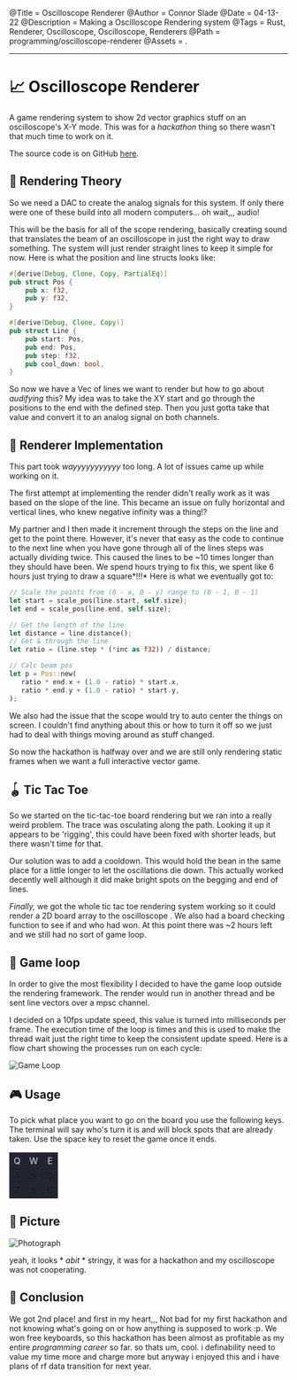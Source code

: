 @Title = Oscilloscope Renderer
@Author = Connor Slade
@Date = 04-13-22
@Description = Making a Oscilloscope Rendering system
@Tags = Rust, Renderer, Oscilloscope, Oscilloscope, Renderers
@Path = programming/oscilloscope-renderer
@Assets = .

---

<style>
th {
  font-weight: normal;
  color: #fffc;
}

tr {
	background: #222531 !important;
}
</style>

# 📈 Oscilloscope Renderer

A game rendering system to show 2d vector graphics stuff on an oscilloscope's X-Y mode.
This was for a _hackathon_ thing so there wasn't that much time to work on it.

The source code is on GitHub [here][github-link].

## 🍋 Rendering Theory

So we need a DAC to create the analog signals for this system.
If only there were one of these build into all modern computers...
oh wait,,, audio!

This will be the basis for all of the scope rendering, basically creating sound that translates the beam of an oscilloscope in just the right way to draw something.
The system will just render straight lines to keep it simple for now.
Here is what the position and line structs looks like:

```rust
#[derive(Debug, Clone, Copy, PartialEq)]
pub struct Pos {
    pub x: f32,
    pub y: f32,
}

#[derive(Debug, Clone, Copy)]
pub struct Line {
    pub start: Pos,
    pub end: Pos,
    pub step: f32,
    pub cool_down: bool,
}
```

So now we have a Vec of lines we want to render but how to go about _audifying_ this?
My idea was to take the XY start and go through the positions to the end with the defined step.
Then you just gotta take that value and convert it to an analog signal on both channels.

## 🐌 Renderer Implementation

This part took _wayyyyyyyyyyy_ too long.
A lot of issues came up while working on it.

The first attempt at implementing the render didn't really work as it was based on the slope of the line.
This became an issue on fully horizontal and vertical lines, who knew negative infinity was a thing!?

My partner and I then made it increment through the steps on the line and get to the point there.
However, it's never that easy as the code to continue to the next line when you have gone through all of the lines steps was actually dividing twice.
This caused the lines to be ~10 times longer than they should have been.
We spend hours trying to fix this, we spent like 6 hours just trying to draw a square*!!!*
Here is what we eventually got to:

```rust
// Scale the points from (0 - x, 0 - y) range to (0 - 1, 0 - 1)
let start = scale_pos(line.start, self.size);
let end = scale_pos(line.end, self.size);

// Get the length of the line
let distance = line.distance();
// Get & through the line
let ratio = (line.step * (*inc as f32)) / distance;

// Calc beam pos
let p = Pos::new(
   ratio * end.x + (1.0 - ratio) * start.x,
   ratio * end.y + (1.0 - ratio) * start.y,
);
```

We also had the issue that the scope would try to auto center the things on screen.
I couldn't find anything about this or how to turn it off so we just had to deal with things moving around as stuff changed.

So now the hackathon is halfway over and we are still only rendering static frames when we want a full interactive vector game.

## 🪀 Tic Tac Toe

So we started on the tic-tac-toe board rendering but we ran into a really weird problem.
The trace was osculating along the path.
Looking it up it appears to be 'rigging', this could have been fixed with shorter leads, but there wasn't time for that.

Our solution was to add a cooldown.
This would hold the bean in the same place for a little longer to let the oscillations die down.
This actually worked decently well although it did make bright spots on the begging and end of lines.

_Finally,_ we got the whole tic tac toe rendering system working so it could render a 2D board array to the oscilloscope .
We also had a board checking function to see if and who had won.
At this point there was ~2 hours left and we still had no sort of game loop.

## 🧵 Game loop

In order to give the most flexibility I decided to have the game loop outside the rendering framework.
The render would run in another thread and be sent line vectors over a mpsc channel.

I decided on a 10fps update speed, this value is turned into milliseconds per frame.
The execution time of the loop is times and this is used to make the thread wait just the right time to keep the consistent update speed.
Here is a flow chart showing the processes run on each cycle:

![Game Loop](../assets/programming/oscilloscope-renderer/game-loop.svg)

## 🎮 Usage

To pick what place you want to go on the board you use the following keys.
The terminal will say who's turn it is and will block spots that are already taken.
Use the space key to reset the game once it ends.

|  Q  |  W  |  E  |
| :-: | :-: | :-: |
|  A  |  S  |  D  |
|  Z  |  X  |  C  |

## 🎨 Picture

![Photograph](../assets/programming/oscilloscope-renderer/photo.jpg)

yeah, it looks * *abit* * stringy, it was for a hackathon and my oscilloscope was not cooperating.

## 🧨 Conclusion

We got 2nd place!
and first in my heart,,,
Not bad for my first hackathon and not knowing what's going on or how anything is supposed to work :p.
We won free keyboards, so this hackathon has been almost as profitable as my entire _programming career_ so far.
so thats um, cool.
i definability need to value my time more and charge more but anyway i enjoyed this and i have plans of rf data transition for next year.

[github-link]: https://github.com/Basicprogrammer10/ScopeView
